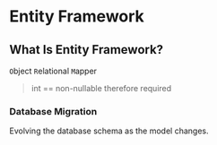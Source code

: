 # Entity Framework 

## What Is Entity Framework?
`O`bject `R`elational `M`apper

> int == non-nullable therefore required

### Database Migration
Evolving the database schema as the model changes.

